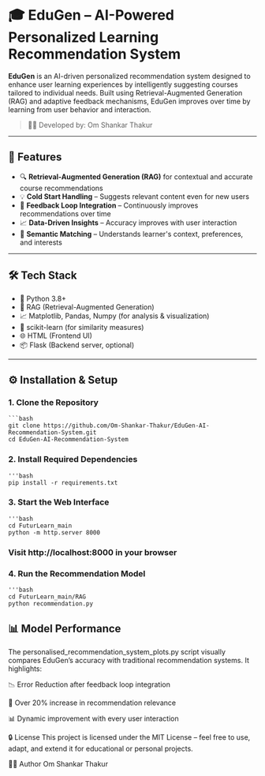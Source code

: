 
# 🎓 EduGen – AI-Powered Personalized Learning Recommendation System

**EduGen** is an AI-driven personalized recommendation system designed to enhance user learning experiences by intelligently suggesting courses tailored to individual needs. Built using Retrieval-Augmented Generation (RAG) and adaptive feedback mechanisms, EduGen improves over time by learning from user behavior and interaction.

> 👨‍💻 Developed by: Om Shankar Thakur

---

## 🌟 Features

- 🔍 **Retrieval-Augmented Generation (RAG)** for contextual and accurate course recommendations
- 💡 **Cold Start Handling** – Suggests relevant content even for new users
- 🔄 **Feedback Loop Integration** – Continuously improves recommendations over time
- 📈 **Data-Driven Insights** – Accuracy improves with user interaction
- 🧠 **Semantic Matching** – Understands learner's context, preferences, and interests



---


## 🛠️ Tech Stack

- 🐍 Python 3.8+
- 🧠 RAG (Retrieval-Augmented Generation)
- 📈 Matplotlib, Pandas, Numpy (for analysis & visualization)
- 🧪 scikit-learn (for similarity measures)
- 🌐 HTML (Frontend UI)
- 📦 Flask (Backend server, optional)




---

## ⚙️ Installation & Setup

### 1. Clone the Repository

    ```bash
    git clone https://github.com/Om-Shankar-Thakur/EduGen-AI-Recommendation-System.git
    cd EduGen-AI-Recommendation-System

### 2. Install Required Dependencies

    '''bash
    pip install -r requirements.txt

### 3. Start the Web Interface

    '''bash
    cd FuturLearn_main
    python -m http.server 8000
    
### Visit http://localhost:8000 in your browser

### 4. Run the Recommendation Model

    '''bash
    cd FuturLearn_main/RAG
    python recommendation.py
    
## 📊 Model Performance
The personalised_recommendation_system_plots.py script visually compares EduGen’s accuracy with traditional recommendation systems. It highlights:

📉 Error Reduction after feedback loop integration

🎯 Over 20% increase in recommendation relevance

📊 Dynamic improvement with every user interaction


🔒 License
This project is licensed under the MIT License – feel free to use, adapt, and extend it for educational or personal projects.

🙋‍♂️ Author
Om Shankar Thakur
